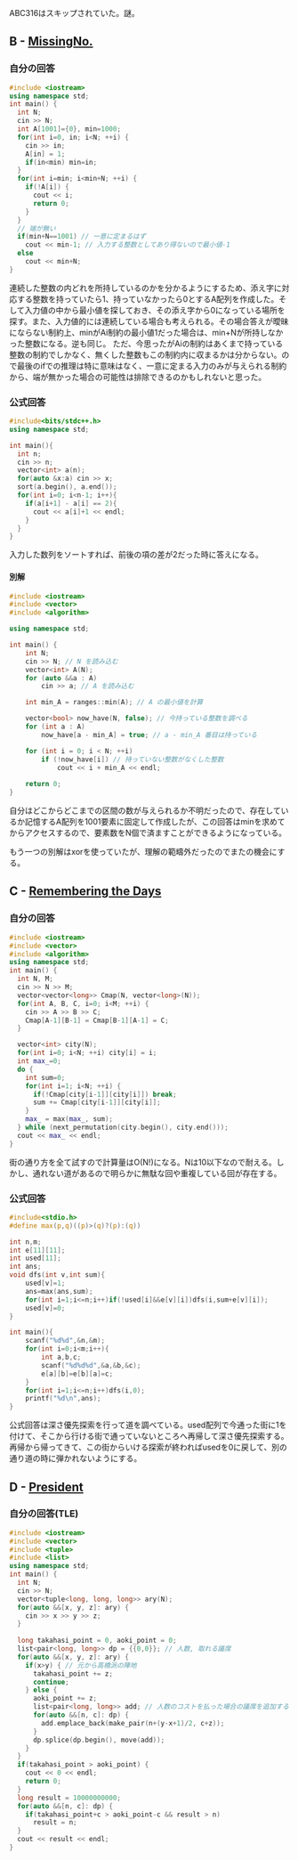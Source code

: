 ABC316はスキップされていた。謎。

## B - [MissingNo.](https://atcoder.jp/contests/abc317/tasks/abc317_b)

### 自分の回答
```C++
#include <iostream>
using namespace std;
int main() {
  int N;
  cin >> N;
  int A[1001]={0}, min=1000;
  for(int i=0, in; i<N; ++i) {
    cin >> in;
    A[in] = 1;
    if(in<min) min=in;
  }
  for(int i=min; i<min+N; ++i) {
    if(!A[i]) {
      cout << i;
      return 0;
    }
  }
  // 端が無い
  if(min+N==1001) // 一意に定まるはず
    cout << min-1; // 入力する整数としてあり得ないので最小値-1
  else
    cout << min+N;
}
```
連続した整数の内どれを所持しているのかを分かるようにするため、添え字に対応する整数を持っていたら1、持っていなかったら0とするA配列を作成した。そして入力値の中から最小値を探しておき、その添え字から0になっている場所を探す。また、入力値的には連続している場合も考えられる。その場合答えが曖昧にならない制約上、minがAi制約の最小値1だった場合は、min+Nが所持しなかった整数になる。逆も同じ。
ただ、今思ったがAiの制約はあくまで持っている整数の制約でしかなく、無くした整数もこの制約内に収まるかは分からない。ので最後のifでの推理は特に意味はなく、一意に定まる入力のみが与えられる制約から、端が無かった場合の可能性は排除できるのかもしれないと思った。

### 公式回答
```C++
#include<bits/stdc++.h>
using namespace std;

int main(){
  int n;
  cin >> n;
  vector<int> a(n);
  for(auto &x:a) cin >> x;
  sort(a.begin(), a.end());
  for(int i=0; i<n-1; i++){
    if(a[i+1] - a[i] == 2){
      cout << a[i]+1 << endl;
    }
  }
}
```
入力した数列をソートすれば、前後の項の差が2だった時に答えになる。
#### 別解
```C++
#include <iostream>
#include <vector>
#include <algorithm>

using namespace std;

int main() {
    int N;
    cin >> N; // N を読み込む
    vector<int> A(N);
    for (auto &&a : A)
        cin >> a; // A を読み込む

    int min_A = ranges::min(A); // A の最小値を計算

    vector<bool> now_have(N, false); // 今持っている整数を調べる
    for (int a : A)
        now_have[a - min_A] = true; // a - min_A 番目は持っている

    for (int i = 0; i < N; ++i)
        if (!now_have[i]) // 持っていない整数がなくした整数
            cout << i + min_A << endl;
    
    return 0;
}
```
自分はどこからどこまでの区間の数が与えられるか不明だったので、存在しているか記憶するA配列を1001要素に固定して作成したが、この回答はminを求めてからアクセスするので、要素数をN個で済ますことができるようになっている。

もう一つの別解はxorを使っていたが、理解の範疇外だったのでまたの機会にする。

## C - [Remembering the Days](https://atcoder.jp/contests/abc317/tasks/abc317_c)

### 自分の回答
```C++
#include <iostream>
#include <vector>
#include <algorithm>
using namespace std;
int main() {
  int N, M;
  cin >> N >> M;
  vector<vector<long>> Cmap(N, vector<long>(N));
  for(int A, B, C, i=0; i<M; ++i) {
    cin >> A >> B >> C;
    Cmap[A-1][B-1] = Cmap[B-1][A-1] = C;
  }

  vector<int> city(N);
  for(int i=0; i<N; ++i) city[i] = i;
  int max_=0;
  do {
    int sum=0;
    for(int i=1; i<N; ++i) {
      if(!Cmap[city[i-1]][city[i]]) break;
      sum += Cmap[city[i-1]][city[i]];
    }
    max_ = max(max_, sum);
  } while (next_permutation(city.begin(), city.end()));
  cout << max_ << endl;
}
```
街の通り方を全て試すので計算量はO(N!)になる。Nは10以下なので耐える。しかし、通れない道があるので明らかに無駄な回や重複している回が存在する。

### 公式回答
```C
#include<stdio.h>
#define max(p,q)((p)>(q)?(p):(q))

int n,m;
int e[11][11];
int used[11];
int ans;
void dfs(int v,int sum){
	used[v]=1;
	ans=max(ans,sum);
	for(int i=1;i<=n;i++)if(!used[i]&&e[v][i])dfs(i,sum+e[v][i]);
	used[v]=0;
}

int main(){
	scanf("%d%d",&n,&m);
	for(int i=0;i<m;i++){
		int a,b,c;
		scanf("%d%d%d",&a,&b,&c);
		e[a][b]=e[b][a]=c;
	}
	for(int i=1;i<=n;i++)dfs(i,0);
	printf("%d\n",ans);
}
```
公式回答は深さ優先探索を行って道を調べている。used配列で今通った街に1を付けて、そこから行ける街で通っていないところへ再帰して深さ優先探索する。再帰から帰ってきて、この街からいける探索が終わればusedを0に戻して、別の通り道の時に弾かれないようにする。

## D - [President](https://atcoder.jp/contests/abc317/tasks/abc317_d)

### 自分の回答(TLE)
```C++
#include <iostream>
#include <vector>
#include <tuple>
#include <list>
using namespace std;
int main() {
  int N;
  cin >> N;
  vector<tuple<long, long, long>> ary(N);
  for(auto &&[x, y, z]: ary) {
    cin >> x >> y >> z;
  }
  
  long takahasi_point = 0, aoki_point = 0;
  list<pair<long, long>> dp = {{0,0}}; // 人数, 取れる議席
  for(auto &&[x, y, z]: ary) {
    if(x>y) { // 元から高橋派の陣地
      takahasi_point += z;
      continue;
    } else {
      aoki_point += z;
      list<pair<long, long>> add; // 人数のコストを払った場合の議席を追加する
      for(auto &&[n, c]: dp) {
        add.emplace_back(make_pair(n+(y-x+1)/2, c+z));
      }
      dp.splice(dp.begin(), move(add));
    }
  }
  if(takahasi_point > aoki_point) {
    cout << 0 << endl;
    return 0;
  }
  long result = 10000000000;
  for(auto &&[n, c]: dp) {
    if(takahasi_point+c > aoki_point-c && result > n)
      result = n;
  }
  cout << result << endl;
}
```